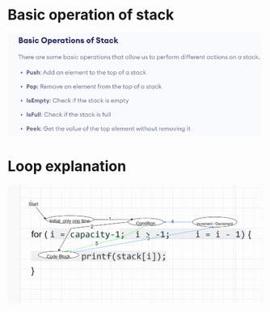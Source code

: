 # Basic operation of stack
![](./basic-operation.png)

# Loop explanation
![](./loop-explanation.jpeg)